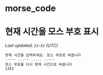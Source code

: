 # morse_code
# 현재 시간을 모스 부호 표시
<!-- MORSE_TIME_START -->
<!-- MORSE_TIME_START -->
_Last updated: `13:52` (UTC)_

```
현재 시간을 입력하세요. 모스 부호로 바꿉니다
.---- ...-- ..... ..---
모스 부호를 다시 현재 시간으로 바꿉니다
1352
```
<!-- MORSE_TIME_END -->
<!-- MORSE_TIME_START -->
<!-- MORSE_TIME_START -->
<!-- MORSE_TIME_START -->
<!-- MORSE_TIME_START -->
<!-- MORSE_TIME_START -->
<!-- MORSE_TIME_START -->
<!-- MORSE_TIME_START -->
<!-- MORSE_TIME_START -->
